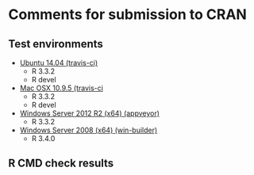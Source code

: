 Comments for submission to CRAN
===============================

## Test environments
* [Ubuntu 14.04 (travis-ci)](https://travis-ci.org/jeffreyhanson/raptr/builds)
  + R 3.3.2
  + R devel
* [Mac OSX 10.9.5 (travis-ci](https://travis-ci.org/jeffreyhanson/raptr/builds)
  + R 3.3.2
  + R devel
* [Windows Server 2012 R2 (x64) (appveyor)](https://ci.appveyor.com/project/jeffreyhanson/raptr)
  + R 3.3.2
* [Windows Server 2008 (x64) (win-builder)](https://win-builder.r-project.org/)
  + R 3.4.0

## R CMD check results
